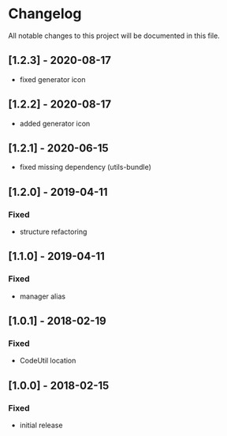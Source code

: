 # Changelog
All notable changes to this project will be documented in this file.

## [1.2.3] - 2020-08-17
- fixed generator icon

## [1.2.2] - 2020-08-17
- added generator icon

## [1.2.1] - 2020-06-15
- fixed missing dependency (utils-bundle)

## [1.2.0] - 2019-04-11

### Fixed
- structure refactoring

## [1.1.0] - 2019-04-11

### Fixed
- manager alias

## [1.0.1] - 2018-02-19

### Fixed
- CodeUtil location

## [1.0.0] - 2018-02-15

### Fixed
- initial release
